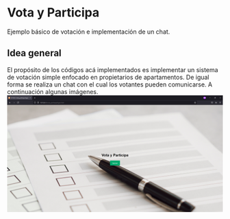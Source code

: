 # Vota y Participa
Ejemplo básico de votación e implementación de un chat.
## Idea general
El propósito de los códigos acá implementados es implementar un sistema de votación simple enfocado en propietarios de apartamentos. De igual forma se realiza un chat con el cual los votantes pueden comunicarse. A continuación algunas imágenes.
![Imagen de inicio](img/Inicio.PNG)